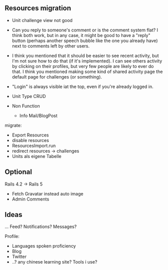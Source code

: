 ## Resources migration

* Unit challenge view not good
*  Can you reply to someone's comment or is the comment system flat? I think both work, but in any case, it might be good to have a "reply" button (perhaps another speech bubble like the one you already have) next to comments left by other users.
* I think you mentioned that it should be easier to see recent activity, but I'm not sure how to do that (if it's implemented). I can see others activity by clicking on their profiles, but very few people are likely to ever do that. I think you mentioned making some kind of shared activity page the default page for challenges (or something).
* "Login" is always visible iat the top, even if you're already logged in.
* Unit Type CRUD

* Non Function
  * Info Mail/BlogPost

migrate:

* Export Resources
* disable resources
* ResourcesImport.run
* redirect resources -> challenges
* Units als eigene Tabelle


## Optional

Rails 4.2 -> Rails 5
* Fetch Gravatar instead auto image
* Admin
  Comments

## Ideas
... Feed? Notifications? Messages?

Profile:
* Languages spoken proficiency
* Blog
* Twitter
* ..? any chinese learning site? Tools i use?
